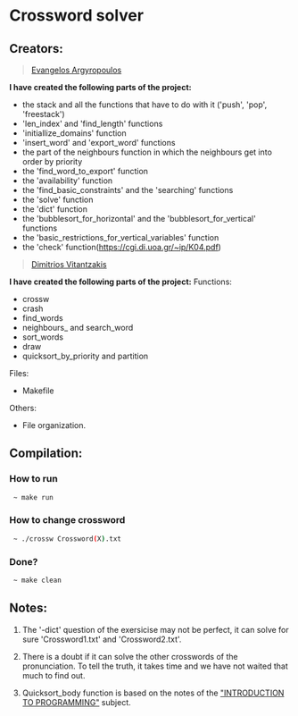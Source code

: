 # Crossword solver

## Creators:


> [Evangelos Argyropoulos](https://github.com/vaggelisarg13)

**I have created the following parts of the project:**
* the stack and all the functions that have to do with it ('push', 'pop', 'freestack')
* 'len_index' and 'find_length' functions
* 'initiallize_domains' function
* 'insert_word' and 'export_word' functions
* the part of the neighbours function in which the neighbours get into order by priority
* the 'find_word_to_export' function
* the 'availability' function
* the 'find_basic_constraints' and the 'searching' functions
* the 'solve' function
* the 'dict' function
* the 'bubblesort_for_horizontal' and the 'bubblesort_for_vertical' functions
* the 'basic_restrictions_for_vertical_variables' function
* the 'check' function(https://cgi.di.uoa.gr/~ip/K04.pdf)


> [Dimitrios Vitantzakis](https://github.com/DimitrisVita)

**I have created the following parts of the project:**
Functions:
* crossw
* crash
* find_words
* neighbours_ and search_word
* sort_words
* draw
* quicksort_by_priority and partition

Files:
* Makefile

Others:

* File organization.


## Compilation:

### How to run
```bash
 ~ make run
```
### How to change crossword 
```bash
 ~ ./crossw Crossword(X).txt
```
### Done? 
```bash
 ~ make clean
```
## Notes: 

1. The '-dict' question of the exersicise may not be perfect, it can solve for sure 'Crossword1.txt' and 'Crossword2.txt'.

2. There is a doubt if it can solve the other crosswords of the pronunciation. To tell the truth, it takes time and we have not waited that much to find out.

3. Quicksort_body function is based on the notes of the ["INTRODUCTION TO PROGRAMMING"](https://cgi.di.uoa.gr/~ip/K04.pdf) subject.
